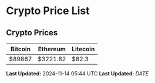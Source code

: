 # Crypto Price List

## Crypto Prices
| Bitcoin | Ethereum | Litecoin |
| ------- | -------- | -------- |
| $89867 | $3221.82 | $82.3 |
**Last Updated:** 2024-11-14 05:44 UTC
**Last Updated:** $DATE$
